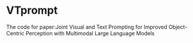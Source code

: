 # VTprompt
The code for paper:Joint Visual and Text Prompting for Improved Object-Centric Perception with Multimodal Large Language Models
